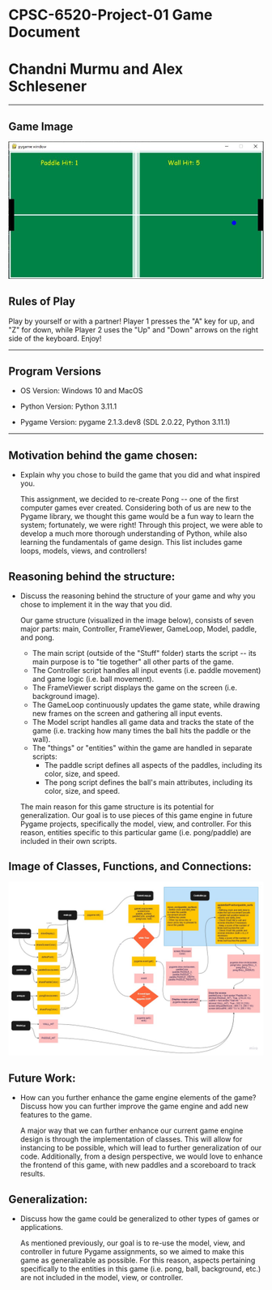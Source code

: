 # CPSC-6520-Project-01 Game Document
# Chandni Murmu and Alex Schlesener

------------------------------------------------------------------------------------------
## Game Image

![Alt text](Stuff/images/Pong_Screenshot.JPG)

## Rules of Play
Play by yourself or with a partner! Player 1 presses the "A" key for up, and "Z" for down, while Player 2 uses the "Up" and "Down" arrows on the right side of the keyboard. Enjoy!

-------------------------------------------------------------------------------------------

## Program Versions

- OS Version: Windows 10 and MacOS

- Python Version: Python 3.11.1

- Pygame Version: pygame 2.1.3.dev8 (SDL 2.0.22, Python 3.11.1)

--------------------------------------------------------------------------------------------

## Motivation behind the game chosen: 
- Explain why you chose to build the game that you did and what inspired you.

  This assignment, we decided to re-create Pong -- one of the first computer games ever created. Considering both of us are new to the Pygame library, we thought this game would be a fun way to learn the system; fortunately, we were right! Through this project, we were able to develop a much more thorough understanding of Python, while also learning the fundamentals of game design. This list includes game loops, models, views, and controllers! 

## Reasoning behind the structure:  
- Discuss the reasoning behind the structure of your game and why you chose to implement it in the way that you did.
  
  Our game structure (visualized in the image below), consists of seven major parts: main, Controller, FrameViewer, GameLoop, Model, paddle, and pong. 
    - The main script (outside of the "Stuff" folder) starts the script -- its main purpose is to "tie together" all other parts of the game. 
    - The Controller script handles all input events (i.e. paddle movement) and game logic (i.e. ball movement).
    - The FrameViewer script displays the game on the screen (i.e. background image).
    - The GameLoop continuously updates the game state, while drawing new frames on the screen and gathering all input events. 
    - The Model script handles all game data and tracks the state of the game (i.e. tracking how many times the ball hits the paddle or the wall).
    - The "things" or "entities" within the game are handled in separate scripts: 
      - The paddle script defines all aspects of the paddles, including its color, size, and speed.
      - The pong script defines the ball's main attributes, including its color, size, and speed.
  
  The main reason for this game structure is its potential for generalization. Our goal is to use pieces of this game engine in future Pygame projects, specifically the model, view, and controller. For this reason, entities specific to this particular game (i.e. pong/paddle) are included in their own scripts. 

## Image of Classes, Functions, and Connections:
![Alt text](Stuff/images/2D_Game_Engine_Flowchart%20-%20Frame%201.jpg)

## Future Work:
- How can you further enhance the game engine elements of the game? Discuss how you can further improve the game engine and add new features to the game.

  A major way that we can further enhance our current game engine design is through the implementation of classes. This will allow for instancing to be possible, which will lead to further generalization of our code. Additionally, from a design perspective, we would love to enhance the frontend of this game, with new paddles and a scoreboard to track results. 

## Generalization: 
- Discuss how the game could be generalized to other types of games or applications.
  
  As mentioned previously, our goal is to re-use the model, view, and controller in future Pygame assignments, so we aimed to make this game as generalizable as possible. For this reason, aspects pertaining specifically to the entities in this game (i.e. pong, ball, background, etc.) are not included in the model, view, or controller.  

